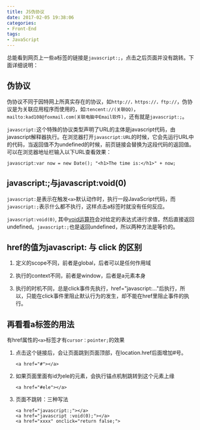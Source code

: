 ```yaml
---
title: JS伪协议
date: 2017-02-05 19:38:06
categories: 
- Front-End
tags:
- JavaScript
---
```


总能看到网页上一些a标签的链接是`javascript:;`，点击之后页面并没有跳转。下面详细说明：

## 伪协议

伪协议不同于因特网上所真实存在的协议，如`http://，https://，ftp://`，伪协议是为关联应用程序而使用的，如:`tencent://(关联QQ)`，`mailto:kad108@foxmail.com(关联电脑中Email软件)`，还有就是`javascript:;`。


`javascript:`这个特殊的协议类型声明了URL的主体是javascript代码，由javascript解释器执行。在浏览器打开`javascript:URL`的时候，它会先运行URL中的代码，当返回值不为undefined的时候，前页链接会替换为这段代码的返回值。可以在浏览器地址栏输入以下URL查看效果：

```
javascript:var now = new Date(); "<h1>The time is:</h1>" + now;
```
<!-- more -->

## javascript:;与javascript:void(0)

`javascript:`是表示在触发`<a>`默认动作时，执行一段JavaScript代码，而 `javascript:;`表示什么都不执行，这样点击a标签时就没有任何反应。

`javascript:void(0)`, 其中[void运算符](https://developer.mozilla.org/zh-CN/docs/Web/JavaScript/Reference/Operators/void)会对给定的表达式进行求值，然后直接返回 undefined。`javascript:;`也是返回undefined，所以两种方法是等价的。

## href的值为javascript: 与 click 的区别

1. 定义的scope不同，前者是global，后者可以是任何作用域

2. 执行的context不同，前者是window，后者是a元素本身

3. 执行的时机不同，总是click事件先执行，href="javascript:..."后执行，所以，只能在click事件里阻止默认行为的发生，却不能在href里阻止事件的执行。


## 再看看a标签的用法

有href属性的`<a>`标签才有`cursor：pointer;`的效果

1. 点击这个链接后，会让页面跳到页面顶部，在location.href后面增加#号。

   ```
   <a href="#"></a>
   ```

2. 如果页面里面有id为ele的元素，会执行锚点机制跳转到这个元素上缘

   ```
   <a href="#ele"></a>
   ```

3. 页面不跳转：三种写法

   ```
   <a href="javascript:;"></a>
   <a href="javascript :void(0);"></a>
   <a href="xxxx" onclick="return false;">
   ```
